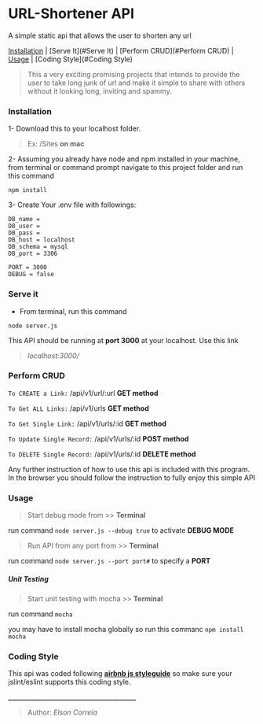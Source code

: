 # URL-Shortener API
A simple static api that allows the user to shorten any url

[Installation](#installation) | [Serve It](#Serve It) | [Perform CRUD](#Perform CRUD) | [Usage](#Usage) | [Coding Style](#Coding Style)

>This a very exciting promising projects that intends to provide the user to take long junk of url and make it simple to share with others without it looking long, inviting and spammy.

### Installation

1- Download this to your localhost folder. 
> Ex: /Sites **on mac**

2- Assuming you already have node and npm installed in your machine, 
from terminal or command prompt navigate to this project folder and
run this command

``npm install``

3- Create Your .env file with followings:

```.env
DB_name = 
DB_user = 
DB_pass = 
DB_host = localhost
DB_schema = mysql
DB_port = 3306

PORT = 3000
DEBUG = false
```

### Serve it

* From terminal, run this command

``node server.js``

This API should be running at **port 3000** at your localhost. Use this link 

>_localhost:3000/_

### Perform CRUD

`` To CREATE a Link: ``  /api/v1/url/:url **GET method**

`` To Get ALL Links: ``  /api/v1/urls **GET method**

`` To Get Single Link: ``  /api/v1/urls/:id  **GET method**

`` To Update Single Record: ``  /api/v1/urls/:id **POST method**

`` To DELETE Single Record: ``  /api/v1/urls/:id  **DELETE method**

Any further instruction of how to use this api is included with this program. 
In the browser you should follow the instruction to fully enjoy this simple API

### Usage

> Start debug mode from >> **Terminal**

run command ``node server.js --debug true`` to activate **DEBUG MODE**

> Run API from any port from  >> **Terminal**

run command ``node server.js --port port#`` to specify a **PORT**

##### Unit Testing

> Start unit testing with mocha >> **Terminal**

run command ``mocha``

you may have to install mocha globally so run this commanc ``npm install mocha``

### Coding Style

This api was coded following [__airbnb js styleguide__](https://github.com/airbnb/javascript)
so make sure your jslint/eslint supports this coding style.




**_______________________________________**

> Author: _Elson Correia_
